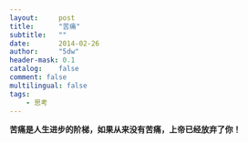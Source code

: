 ```yaml
---
layout:     post
title:      "苦痛"
subtitle:   ""
date:       2014-02-26
author:     "5dw"
header-mask: 0.1
catalog:    false
comment: false
multilingual: false
tags:
    - 思考
---
```


**苦痛是人生进步的阶梯，如果从来没有苦痛，上帝已经放弃了你！**